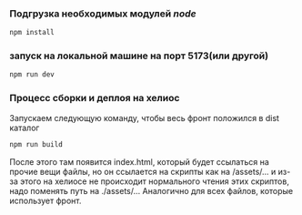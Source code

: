 ### Подгрузка необходимых модулей *node*

```sh
npm install
```

### запуск на локальной машине на порт 5173(или другой)

```sh
npm run dev
```

### Процесс сборки и деплоя на хелиос
Запускаем следующую команду, чтобы весь фронт положился в dist каталог
```sh
npm run build
```
После этого там появится index.html, который будет ссылаться на прочие вещи файлы, 
но он ссылается на скрипты как на /assets/... и из-за этого на хелиосе не происходит нормального
чтения этих скриптов, надо поменять путь на ./assets/... Аналогично для всех файлов, которые 
использует фронт.
